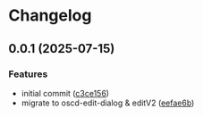 # Changelog

## 0.0.1 (2025-07-15)


### Features

* initial commit ([c3ce156](https://github.com/OMICRONEnergyOSS/oscd-edit-dialog/commit/c3ce15662fc5c40f330ff66ef039113b4c3884a8))
* migrate to oscd-edit-dialog & editV2 ([eefae6b](https://github.com/OMICRONEnergyOSS/oscd-edit-dialog/commit/eefae6bfe18b8796df079651578a7d55af694d94))
